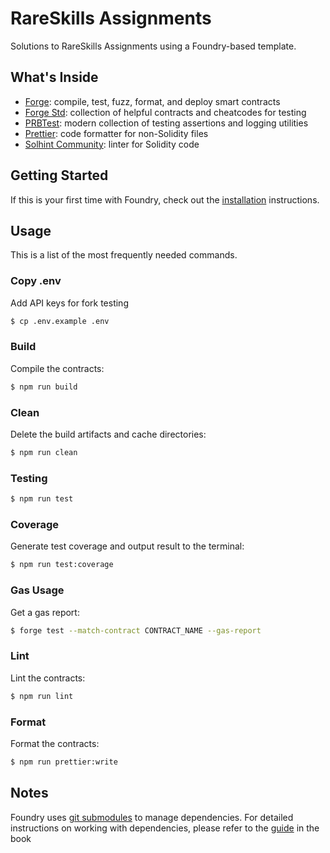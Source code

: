 # RareSkills Assignments

Solutions to RareSkills Assignments using a Foundry-based template.

## What's Inside

- [Forge](https://github.com/foundry-rs/foundry/blob/master/forge): compile, test, fuzz, format, and deploy smart
  contracts
- [Forge Std](https://github.com/foundry-rs/forge-std): collection of helpful contracts and cheatcodes for testing
- [PRBTest](https://github.com/PaulRBerg/prb-test): modern collection of testing assertions and logging utilities
- [Prettier](https://github.com/prettier/prettier): code formatter for non-Solidity files
- [Solhint Community](https://github.com/solhint-community/solhint-community): linter for Solidity code

## Getting Started

If this is your first time with Foundry, check out the
[installation](https://github.com/foundry-rs/foundry#installation) instructions.

## Usage

This is a list of the most frequently needed commands.

### Copy .env

Add API keys for fork testing

```sh
$ cp .env.example .env
```

### Build

Compile the contracts:

```sh
$ npm run build
```

### Clean

Delete the build artifacts and cache directories:

```sh
$ npm run clean
```

### Testing

```sh
$ npm run test
```

### Coverage

Generate test coverage and output result to the terminal:

```sh
$ npm run test:coverage
```

### Gas Usage

Get a gas report:

```sh
$ forge test --match-contract CONTRACT_NAME --gas-report
```

### Lint

Lint the contracts:

```sh
$ npm run lint
```

### Format

Format the contracts:

```sh
$ npm run prettier:write
```

## Notes

Foundry uses [git submodules](https://git-scm.com/book/en/v2/Git-Tools-Submodules) to manage dependencies. For detailed
instructions on working with dependencies, please refer to the
[guide](https://book.getfoundry.sh/projects/dependencies.html) in the book
